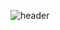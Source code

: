 ![header](https://capsule-render.vercel.app/api?type=Venom&color=auto&height=300&section=header&text=welcome%20bum&fontSize=90)
